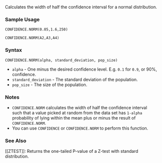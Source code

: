 Calculates the width of half the confidence interval for a normal distribution.

### Sample Usage

`CONFIDENCE.NORM(0.05,1.6,250)`

`CONFIDENCE.NORM(A2,A3,A4)`

### Syntax

`CONFIDENCE.NORM(alpha, standard_deviation, pop_size)`

* `alpha` - One minus the desired confidence level. E.g. `0.1` for `0.9`, or 90%, confidence.
* `standard_deviation` - The standard deviation of the population.
* `pop_size` - The size of the population.

### Notes

* `CONFIDENCE.NORM` calculates the width of half the confidence interval such that a value picked at random from the data set has `1-alpha` probability of lying within the mean plus or minus the result of `CONFIDENCE.NORM`.
* You can use `CONFIDENCE` or `CONFIDENCE.NORM` to perform this function.

### See Also

[[ZTEST]]: Returns the one-tailed P-value of a Z-test with standard distribution.
